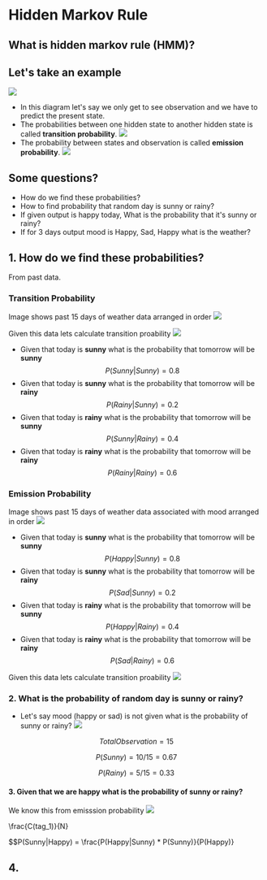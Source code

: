 # Hidden Markov Rule

## What is hidden markov rule (HMM)?

## Let's take an example

![](images/main.jpg)

- In this diagram let's say we only get to see observation and we have to predict the present state.
- The probabilities between one hidden state to another hidden state is called **transition probability**.
![](images/transition.jpg)
- The probability between states and observation is called **emission probability**.
![](images/emission.jpg)

## Some questions?
- How do we find these probabilities?
- How to find probability that random day is sunny or rainy?
- If given output is happy today, What is the probability that it's sunny or rainy?
- If for 3 days output mood is Happy, Sad, Happy what is the weather?

## 1. How do we find these probabilities?
From past data.

### Transition Probability

Image shows past 15 days of weather data arranged in order
![](images/past_data_transition.jpg)

Given this data lets calculate transition proability
![](images/transition_proba.jpg)

- Given that today is **sunny** what is the probability that tomorrow will be **sunny**
$$P(Sunny|Sunny) = 0.8 $$ 
- Given that today is **sunny** what is the probability that tomorrow will be **rainy**
$$P(Rainy|Sunny) = 0.2 $$  
- Given that today is **rainy** what is the probability that tomorrow will be **sunny**
$$P(Sunny|Rainy) = 0.4 $$ 
- Given that today is **rainy** what is the probability that tomorrow will be **rainy**
$$P(Rainy|Rainy) = 0.6 $$


### Emission Probability

Image shows past 15 days of weather data associated with mood arranged in order
![](images/past_data_emissison.jpg)

- Given that today is **sunny** what is the probability that tomorrow will be **sunny**
$$P(Happy|Sunny) = 0.8 $$ 
- Given that today is **sunny** what is the probability that tomorrow will be **rainy**
$$P(Sad|Sunny) = 0.2 $$  
- Given that today is **rainy** what is the probability that tomorrow will be **sunny**
$$P(Happy|Rainy) = 0.4 $$ 
- Given that today is **rainy** what is the probability that tomorrow will be **rainy**
$$P(Sad|Rainy) = 0.6 $$


Given this data lets calculate transition proability
![](images/emissison_proba.jpg)


### 2. What is the probability of random day is sunny or rainy?
- Let's say mood (happy or sad) is not given what is the probability of sunny or rainy?
![](images/total_proba.jpg)

$$Total Observation = 15$$

$$P(Sunny) = 10/15 = 0.67 $$

$$P(Rainy) = 5/15 = 0.33 $$

#### 3. Given that we are happy what is the probability of sunny or rainy?
We know this from emisssion probability
![](images/past_data_transition.jpg)

\frac{C(tag_1)}{N}

$$P(Sunny|Happy) = \frac{P(Happy|Sunny) * P(Sunny)}{P(Happy)}


## 4.

